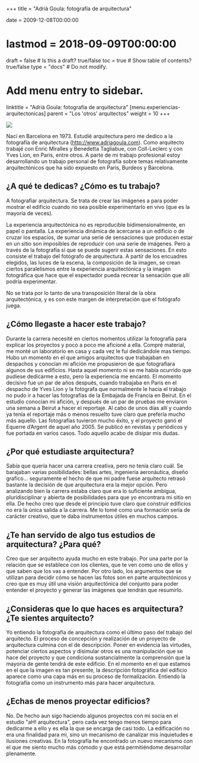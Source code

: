 +++
title = "Adrià Goula: fotografía de arquitectura"

date = 2009-12-08T00:00:00
# lastmod = 2018-09-09T00:00:00

draft = false  # Is this a draft? true/false
toc = true  # Show table of contents? true/false
type = "docs"  # Do not modify.

# Add menu entry to sidebar.
linktitle = "Adrià Goula: fotografía de arquitectura"
[menu.experiencias-arquitectonicas]
  parent = "Los 'otros' arquitectos"
  weight = 10
+++

![](/img/post/otros-arquitectos/adria-goula/caratula_adria_goula.jpg)

Nací en Barcelona en 1973. Estudié arquitectura pero me dedico a la fotografía de arquitectura (http://www.adriagoula.com). Como arquitecto trabajé con Enric Miralles y Benedetta Tagliabue, con Coll-Leclerc y con Yves Lion, en Paris, entre otros. A parte de mi trabajo profesional estoy desarrollando un trabajo personal de fotografía sobre temas relativamente arquitectónicos que ha sido expuesto en Paris, Burdeos y Barcelona.

## ¿A qué te dedicas? ¿Cómo es tu trabajo?

A fotografiar arquitectura. Se trata de crear las imágenes a para poder mostrar el edificio cuando no sea posible experimentarlo en vivo (que es la mayoría de veces).

La experiencia arquitectónica no es reproducible bidimensionalmente, en papel o pantalla. La experiencia dinámica de acercarse a un edificio o de cruzar los espacios, de sumar una serie de sensaciones que producen estar en un sitio son imposibles de reproducir con una serie de imágenes. Pero a través de la fotografía sí que se puede sugerir estas sensaciones. En esto consiste el trabajo del fotógrafo de arquitectura. A partir de los encuadres elegidos, las luces de la escena, la composición de la imagen, se crean ciertos paralelismos entre la experiencia arquitectónica y la imagen fotográfica que hace que el espectador pueda recrear la sensación que allí podría experimentar.

No se trata por lo tanto de una transposición literal de la obra arquitectónica, y es con este margen de interpretación que el fotógrafo juega.

## ¿Cómo llegaste a hacer este trabajo?

Durante la carrera necesité en ciertos momentos utilizar la fotografía para explicar los proyectos y poco a poco me aficioné a ella. Compré material, me monté un laboratorio en casa y cada vez le fui dedicándole mas tiempo. Hubo un momento en el que amigos arquitectos que trabajaban en despachos y conocían mi afición me propusieron de que fotografiara algunos de sus edificios. Hasta aquel momento ni se me había ocurrido que pudiese dedicarme a esto, pero la experiencia me encantó. El momento decisivo fue un par de años después, cuando trabajaba en Paris en el despacho de Yves Lion y la fotógrafa que normalmente le hacia el trabajo no pudo ir a hacer las fotografías de la Embajada de Francia en Beirut. En el estudio conocían mi afición, y después de un par de pruebas me enviaron una semana a Beirut a hacer el reportaje. Al cabo de unos días allí y cuando ya tenía el reportaje más o menos resuelto tuve claro que prefería mucho más aquello. Las fotografías tuvieron mucho éxito, y el proyecto ganó el Equerre d’Argent de aquel año 2005. Se publicó en revistas y periódicos y fue portada en varios casos. Todo aquello acabo de disipar mis dudas.

## ¿Por qué estudiaste arquitectura?

Sabía que quería hacer una carrera creativa, pero no tenía claro cuál. Se barajaban varias posibilidades: bellas artes, ingeniería aeronáutica, diseño grafico… seguramente el hecho de que mi padre fuese arquitecto retrasó bastante la decisión de que arquitectura era la mejor opción. Pero analizando bien la carrera estaba claro que era lo suficiente ambigua, pluridisciplinar y abierta de posibilidades para que yo encontrara mi sitio en ella. De hecho creo que desde el principio tuve claro que construir edificios no era la única salida a la carrera. Me lo tomé como una formación seria de carácter creativo, que te daba instrumentos útiles en muchos campos.

## ¿Te han servido de algo tus estudios de arquitectura? ¿Para qué?

Creo que ser arquitecto ayuda mucho en este trabajo. Por una parte por la relación que se establece con los clientes, que te ven como uno de ellos y que saben que los vas a entender. Por otro lado, los argumentos que se utilizan para decidir cómo se hacen las fotos son en parte arquitectónicos y creo que es muy útil una visión arquitectónica del conjunto para poder entender el proyecto y generar las imágenes que tendrán que resumirlo.

## ¿Consideras que lo que haces es arquitectura? ¿Te sientes arquitecto?

Yo entiendo la fotografía de arquitectura como el último paso del trabajo del arquitecto. El proceso de concepción y realización de un proyecto de arquitectura culmina con el de descripción. Poner en evidencia las virtudes, potenciar ciertos aspectos y disimular otros es una manipulación que se hace del proyecto y que condiciona sustancialmente la comprensión que la mayoría de gente tendrá de este edificio. En el momento en el que estamos en el que la imagen es tan presente, la descripción fotográfica del edificio aparece como una capa más en su proceso de formalización. Entiendo la fotografía como un instrumento más para hacer arquitectura.

## ¿Echas de menos proyectar edificios?

No. De hecho aun sigo haciendo algunos proyectos con mi socia en el estudio "aH! arquitectura", pero cada vez tengo menos tiempo para dedicarme a ello y es ella la que se encarga de casi todo. La edificación no era una finalidad para mi, sino un mecanismo de canalizar mis inquietudes e ilusiones creativas. En la fotografía he encontrado un nuevo mecanismo con el que me siento mucho más cómodo y que está permitiéndome desarrollar plenamente.
